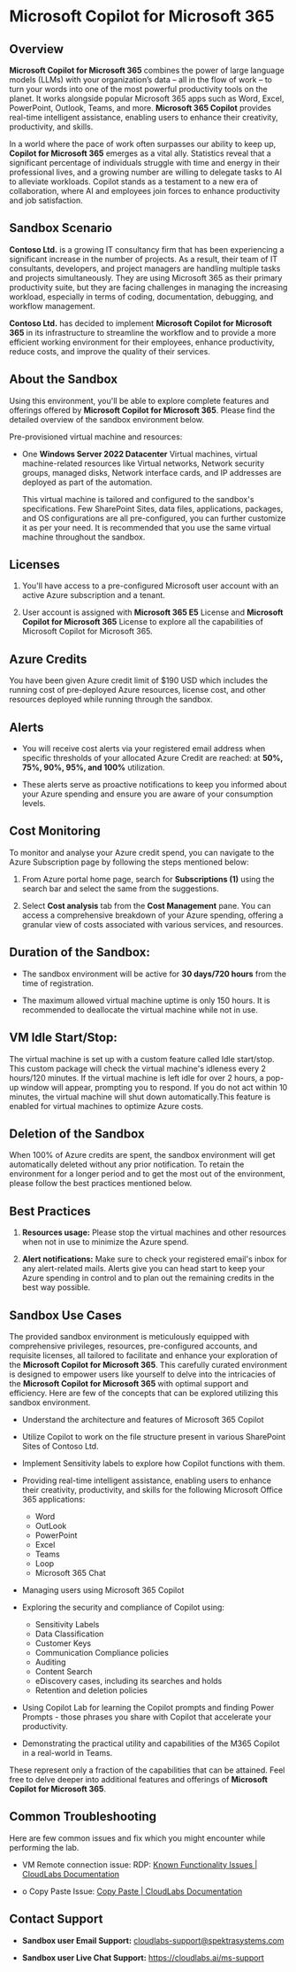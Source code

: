 # Microsoft Copilot for Microsoft 365

## Overview

**Microsoft Copilot for Microsoft 365** combines the power of large language models (LLMs) with your organization’s data – all in the flow of work – to turn your words into one of the most powerful productivity tools on the planet. It works alongside popular Microsoft 365 apps such as Word, Excel, PowerPoint, Outlook, Teams, and more. **Microsoft 365 Copilot** provides real-time intelligent assistance, enabling users to enhance their creativity, productivity, and skills.

In a world where the pace of work often surpasses our ability to keep up, **Copilot for Microsoft 365** emerges as a vital ally. Statistics reveal that a significant percentage of individuals struggle with time and energy in their professional lives, and a growing number are willing to delegate tasks to AI to alleviate workloads. Copilot stands as a testament to a new era of collaboration, where AI and employees join forces to enhance productivity and job satisfaction.

## Sandbox Scenario

**Contoso Ltd.** is a growing IT consultancy firm that has been experiencing a significant increase in the number of projects. As a result, their team of IT consultants, developers, and project managers are handling multiple tasks and projects simultaneously. They are using Microsoft 365 as their primary productivity suite, but they are facing challenges in managing the increasing workload, especially in terms of coding, documentation, debugging, and workflow management.

**Contoso Ltd.** has decided to implement **Microsoft Copilot for Microsoft 365** in its infrastructure to streamline the workflow and to provide a more efficient working environment for their employees, enhance productivity, reduce costs, and improve the quality of their services.

## About the Sandbox

Using this environment, you'll be able to explore complete features and offerings offered by **Microsoft Copilot for Microsoft 365**. Please find the detailed overview of the sandbox environment below.

Pre-provisioned virtual machine and resources:

- One **Windows Server 2022 Datacenter** Virtual machines, virtual machine-related resources 
like Virtual networks, Network security groups, managed disks, Network interface cards, and 
IP addresses are deployed as part of the automation.

    This virtual machine is tailored and configured to the sandbox's specifications. Few SharePoint Sites, data files, applications, packages, and OS configurations are all pre-configured, you can further customize it as per your need. It is recommended that you use the same virtual machine throughout the sandbox.

## Licenses

1. You'll have access to a pre-configured Microsoft user account with an active Azure subscription and a tenant.

1. User account is assigned with **Microsoft 365 E5** License and **Microsoft Copilot for Microsoft 365** License to explore all the capabilities of Microsoft Copilot for Microsoft 365.

## Azure Credits

You have been given Azure credit limit of $190 USD which includes the running cost of pre-deployed Azure resources, license cost, and other resources deployed while running through the sandbox.

## Alerts

- You will receive cost alerts via your registered email address when specific thresholds of your 
allocated Azure Credit are reached: at **50%, 75%, 90%, 95%, and 100%** utilization.

- These alerts serve as proactive notifications to keep you informed about your Azure spending and ensure you are aware of your consumption levels.

## Cost Monitoring

To monitor and analyse your Azure credit spend, you can navigate to the Azure Subscription page by following the steps mentioned below:

1. From Azure portal home page, search for **Subscriptions (1)** using the search bar and select the same from the suggestions.

1. Select **Cost analysis** tab from the **Cost Management** pane. You can access a comprehensive breakdown of your Azure spending, offering a granular view of costs associated with various services, and resources.

## Duration of the Sandbox:

- The sandbox environment will be active for **30 days/720 hours** from the time of registration.

- The maximum allowed virtual machine uptime is only 150 hours. It is recommended to deallocate the virtual machine while not in use.

## VM Idle Start/Stop:

The virtual machine is set up with a custom feature called Idle start/stop. This custom package will check the virtual machine's idleness every 2 hours/120 minutes. If the virtual machine is left idle for over 2 hours, a pop-up window will appear, prompting you to respond. If you do not act within 10 minutes, the virtual machine will shut down automatically.This feature is enabled for virtual machines to optimize Azure costs.

## Deletion of the Sandbox

When 100% of Azure credits are spent, the sandbox environment will get automatically deleted without any prior notification. To retain the environment for a longer period and to get the most out of the environment, please follow the best practices mentioned below.

## Best Practices

1. **Resources usage:** Please stop the virtual machines and other resources when not in use to minimize the Azure spend.

1. **Alert notifications:** Make sure to check your registered email's inbox for any alert-related mails. Alerts give you can head start to keep your Azure spending in control and to plan out the remaining credits in the best way possible.

## Sandbox Use Cases

The provided sandbox environment is meticulously equipped with comprehensive privileges, resources, pre-configured accounts, and requisite licenses, all tailored to facilitate and enhance your exploration of the **Microsoft Copilot for Microsoft 365**. This carefully curated environment is designed to empower users like yourself to delve into the intricacies of the **Microsoft Copilot for Microsoft 365** with optimal support and efficiency. Here are few of the concepts that can be explored utilizing this sandbox environment.

- Understand the architecture and features of Microsoft 365 Copilot

- Utilize Copilot to work on the file structure present in various SharePoint Sites of Contoso Ltd.

- Implement Sensitivity labels to explore how Copilot functions with them.

- Providing real-time intelligent assistance, enabling users to enhance their creativity, productivity, and skills for the following Microsoft Office 365 applications:

    - Word
    - OutLook
    - PowerPoint
    - Excel
    - Teams
    - Loop
    - Microsoft 365 Chat

- Managing users using Microsoft 365 Copilot

- Exploring the security and compliance of Copilot using:

    - Sensitivity Labels
    - Data Classification
    - Customer Keys
    - Communication Compliance policies
    - Auditing
    - Content Search
    - eDiscovery cases, including its searches and holds
    - Retention and deletion policies

- Using Copilot Lab for learning the Copilot prompts and finding Power Prompts - those phrases you share with Copilot that accelerate your productivity.

- Demonstrating the practical utility and capabilities of the M365 Copilot in a real-world in Teams.

These represent only a fraction of the capabilities that can be attained. Feel free to delve deeper into additional features and offerings of **Microsoft Copilot for Microsoft 365**.

## Common Troubleshooting

Here are few common issues and fix which you might encounter while performing the lab.

- VM Remote connection issue: RDP: [Known Functionality Issues | CloudLabs Documentation](https://docs.cloudlabs.ai/Learner/Troubleshooting/RDP/)

- o	Copy Paste Issue: [Copy Paste | CloudLabs Documentation](https://docs.cloudlabs.ai/Learner/Troubleshooting/CopyPaste/)

## Contact Support

- **Sandbox user Email Support:** cloudlabs-support@spektrasystems.com

- **Sandbox user Live Chat Support:** https://cloudlabs.ai/ms-support

